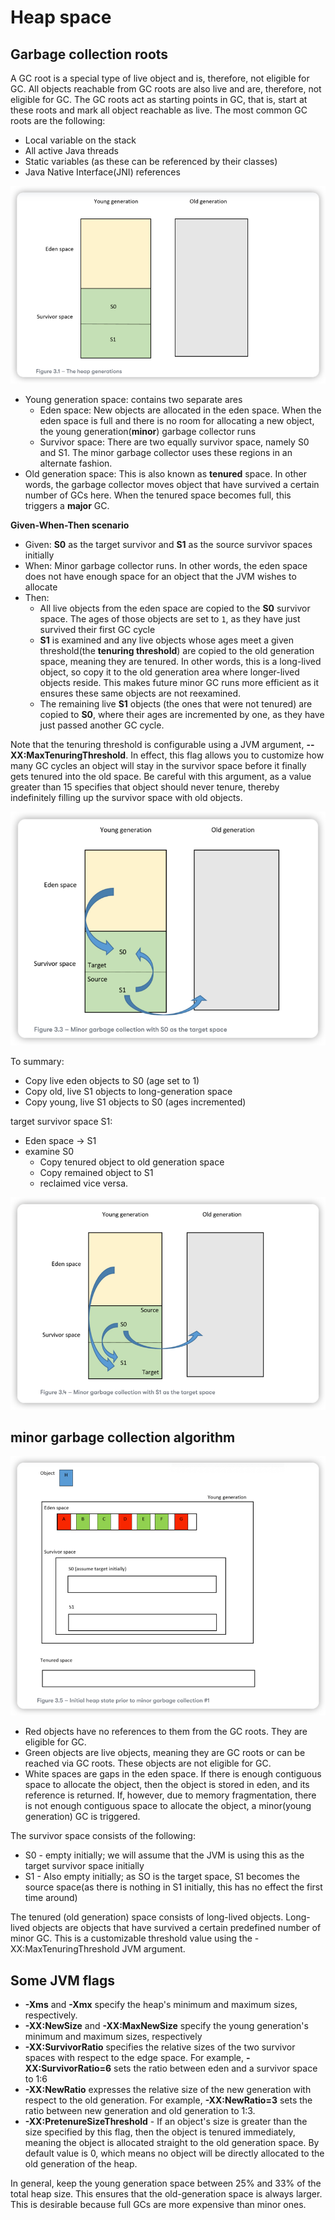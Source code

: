 # Heap space

## Garbage collection roots 

A GC root is a special type of live object and is, therefore, not eligible for GC. All objects reachable from GC roots are also live and 
are, therefore, not eligible for GC. The GC roots act as starting points in GC, that is, start at these roots and mark all object 
reachable as live. The most common GC roots are the following:

* Local variable on the stack 
* All active Java threads
* Static variables (as these can be referenced by their classes)
* Java Native Interface(JNI) references 


![img_4.png](img_4.png)

* Young generation space: contains two separate ares
  * Eden space: New objects are allocated in the eden space. When the eden space is full and there is no room for allocating a new object, the young generation(**minor**) garbage collector runs
  * Survivor space: There are two equally survivor space, namely S0 and S1. The minor garbage collector uses these regions in an alternate fashion. 
* Old generation space: This is also known as **tenured** space. In other words, the garbage collector moves object that have survived a certain number of GCs here. When the tenured space becomes full, this triggers a **major** GC.



**Given-When-Then scenario**

* Given: **S0** as the target survivor and **S1** as the source survivor spaces initially
* When: Minor garbage collector runs. In other words, the eden space does not have enough space for an object that the JVM wishes to allocate
* Then: 
  * All live objects from the eden space are copied to the **S0** survivor space. The ages of those objects are set to `1`, as they have just survived their first GC cycle
  * **S1** is examined and any live objects whose ages meet a given threshold(the **tenuring threshold**) are copied to the old generation space, meaning they are tenured. In other words, this is a long-lived object, so copy it to the old generation area where longer-lived objects reside. This makes future minor GC runs more efficient as it ensures these same objects are not reexamined.
  * The remaining live **S1** objects (the ones that were not tenured) are copied to **S0**, where their ages are incremented by one, as they have just passed another GC cycle.

Note that the tenuring threshold is configurable using a JVM argument, **--XX:MaxTenuringThreshold**. In effect, this flag allows you to customize how many GC cycles an object will stay in the survivor space before it finally gets tenured into the old space.
Be careful with this argument, as a value greater than 15 specifies that object should never tenure, thereby indefinitely filling up the survivor space with old objects. 

![img_5.png](img_5.png)


To summary:

* Copy live eden objects to S0 (age set to 1)
* Copy old, live S1 objects to long-generation space
* Copy young, live S1 objects to S0 (ages incremented)

target survivor space S1:
* Eden space -> S1
* examine S0
  * Copy tenured object to old generation space 
  * Copy remained object to S1
  * reclaimed
vice versa.

![img_6.png](img_6.png)


## minor garbage collection algorithm 


![img_7.png](img_7.png)

* Red objects have no references to them from the GC roots. They are eligible for GC. 
* Green objects are live objects, meaning they are GC roots or can be reached via GC roots. These objects are not eligible for GC. 
* White spaces are gaps in the eden space. If there is enough contiguous space to allocate the object, then the object is stored in eden, and its reference is returned. If, however, due to memory fragmentation, there is not enough contiguous space to allocate the object, a minor(young generation) GC is triggered.

The survivor space consists of the following:

* S0 - empty initially; we will assume that the JVM is using this as the target survivor space initially
* S1 - Also empty initially; as SO is the target space, S1 becomes the source space(as there is nothing in S1 initially, this has no effect the first time around)

The tenured (old generation) space consists of long-lived objects. Long-lived objects are objects that have survived a certain predefined number of minor GC. This is a customizable threshold value using the -XX:MaxTenuringThreshold JVM argument.


## Some JVM flags

* **-Xms** and **-Xmx** specify the heap's minimum and maximum sizes, respectively.
* **-XX:NewSize** and **-XX:MaxNewSize** specify the young generation's minimum and maximum sizes, respectively
* **-XX:SurvivorRatio** specifies the relative sizes of the two survivor spaces with respect to the edge space. For example, **-XX:SurvivorRatio=6** sets the ratio between eden and a survivor space to 1:6
* **-XX:NewRatio** expresses the relative size of the new generation with respect to the old generation. For example, **-XX:NewRatio=3** sets the ratio between new generation and old generation to 1:3.
* **-XX:PretenureSizeThreshold** - If an object's size is greater than the size specified by this flag, then the object is tenured immediately, meaning the object is allocated straight to the old generation space. By default value is 0, which means no object will be directly allocated to the old generation of the heap.

In general, keep the young generation space between 25% and 33% of the total heap size. This ensures that the old-generation space is always larger. This is desirable because full GCs are more expensive than minor ones.
